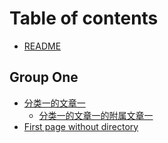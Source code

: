 # Table of contents

* [README](README.md)

## Group One

* [分类一的文章一](group-one/fen-lei-yi-de-wen-zhang-yi/README.md)
  * [分类一的文章一的附属文章一](group-one/fen-lei-yi-de-wen-zhang-yi/fen-lei-yi-de-wen-zhang-yi-de-fu-shu-wen-zhang-yi.md)
* [First page without directory](group-one/first-page-without-directory.md)


